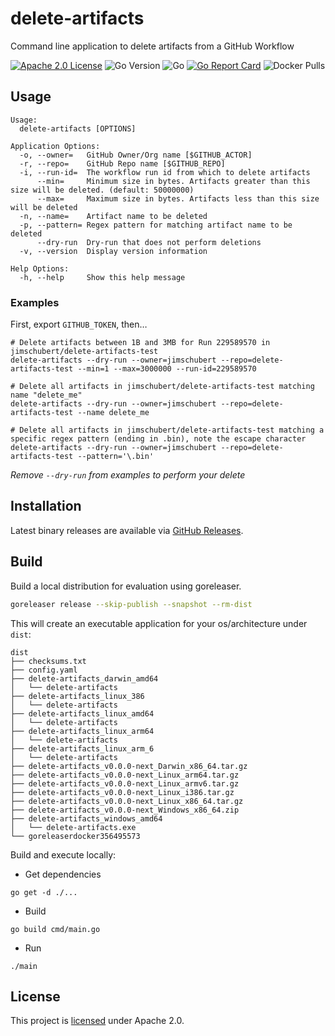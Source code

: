 # delete-artifacts

Command line application to delete artifacts from a GitHub Workflow

[![Apache 2.0 License](https://img.shields.io/badge/License-Apache%202.0-blue)](./LICENSE)
![Go Version](https://img.shields.io/github/go-mod/go-version/jimschubert/delete-artifacts)
![Go](https://github.com/jimschubert/delete-artifacts/workflows/Build/badge.svg)
[![Go Report Card](https://goreportcard.com/badge/github.com/jimschubert/delete-artifacts)](https://goreportcard.com/report/github.com/jimschubert/delete-artifacts)
![Docker Pulls](https://img.shields.io/docker/pulls/jimschubert/delete-artifacts)
<!-- [![codecov](https://codecov.io/gh/jimschubert/delete-artifacts/branch/master/graph/badge.svg)](https://codecov.io/gh/jimschubert/delete-artifacts) --> 

## Usage

```
Usage:
  delete-artifacts [OPTIONS]

Application Options:
  -o, --owner=   GitHub Owner/Org name [$GITHUB_ACTOR]
  -r, --repo=    GitHub Repo name [$GITHUB_REPO]
  -i, --run-id=  The workflow run id from which to delete artifacts
      --min=     Minimum size in bytes. Artifacts greater than this size will be deleted. (default: 50000000)
      --max=     Maximum size in bytes. Artifacts less than this size will be deleted
  -n, --name=    Artifact name to be deleted
  -p, --pattern= Regex pattern for matching artifact name to be deleted
      --dry-run  Dry-run that does not perform deletions
  -v, --version  Display version information

Help Options:
  -h, --help     Show this help message

```

### Examples

First, export `GITHUB_TOKEN`, then…

```
# Delete artifacts between 1B and 3MB for Run 229589570 in jimschubert/delete-artifacts-test
delete-artifacts --dry-run --owner=jimschubert --repo=delete-artifacts-test --min=1 --max=3000000 --run-id=229589570
```

```
# Delete all artifacts in jimschubert/delete-artifacts-test matching name "delete_me"
delete-artifacts --dry-run --owner=jimschubert --repo=delete-artifacts-test --name delete_me
```

```
# Delete all artifacts in jimschubert/delete-artifacts-test matching a specific regex pattern (ending in .bin), note the escape character
delete-artifacts --dry-run --owner=jimschubert --repo=delete-artifacts-test --pattern='\.bin'
```

*Remove `--dry-run` from examples to perform your delete*

## Installation

Latest binary releases are available via [GitHub Releases](https://github.com/jimschubert/delete-artifacts/releases).

## Build

Build a local distribution for evaluation using goreleaser.

```bash
goreleaser release --skip-publish --snapshot --rm-dist
```

This will create an executable application for your os/architecture under `dist`:

```
dist
├── checksums.txt
├── config.yaml
├── delete-artifacts_darwin_amd64
│   └── delete-artifacts
├── delete-artifacts_linux_386
│   └── delete-artifacts
├── delete-artifacts_linux_amd64
│   └── delete-artifacts
├── delete-artifacts_linux_arm64
│   └── delete-artifacts
├── delete-artifacts_linux_arm_6
│   └── delete-artifacts
├── delete-artifacts_v0.0.0-next_Darwin_x86_64.tar.gz
├── delete-artifacts_v0.0.0-next_Linux_arm64.tar.gz
├── delete-artifacts_v0.0.0-next_Linux_armv6.tar.gz
├── delete-artifacts_v0.0.0-next_Linux_i386.tar.gz
├── delete-artifacts_v0.0.0-next_Linux_x86_64.tar.gz
├── delete-artifacts_v0.0.0-next_Windows_x86_64.zip
├── delete-artifacts_windows_amd64
│   └── delete-artifacts.exe
└── goreleaserdocker356495573
```

Build and execute locally:

* Get dependencies
```shell
go get -d ./...
```
* Build
```shell
go build cmd/main.go
```
* Run
```shell
./main
```

## License

This project is [licensed](./LICENSE) under Apache 2.0.
